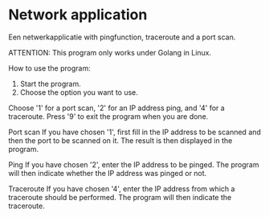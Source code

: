 # Network application
Een netwerkapplicatie with pingfunction, traceroute and a port scan.

ATTENTION: This program only works under Golang in Linux.

How to use the program:
1. Start the program.
2. Choose the option you want to use.

Choose '1' for a port scan, '2' for an IP address ping, and '4' for a traceroute. Press '9' to exit the program when you are done.

Port scan
If you have chosen '1', first fill in the IP address to be scanned and then the port to be scanned on it. The result is then displayed in the program.

Ping
If you have chosen '2', enter the IP address to be pinged. The program will then indicate whether the IP address was pinged or not.

Traceroute
If you have chosen '4', enter the IP address from which a traceroute should be performed. The program will then indicate the traceroute.
